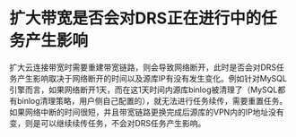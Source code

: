 # 扩大带宽是否会对DRS正在进行中的任务产生影响<a name="drs_16_0102"></a>

扩大云连接带宽时需要重建带宽链路，则会导致网络断开，此时是否会对DRS任务产生影响取决于网络断开的时间以及源库IP有没有发生变化。例如针对MySQL引擎而言，如果网络断开1天，而在这1天时间内源库binlog被清理了（MySQL都有binlog清理策略，用户侧自己配置的），就无法进行任务续传，需要重置任务。如果网络中断的时间很短，并且带宽链路更换完成后源库的VPN内的IP地址没有变，则是可以继续续传任务，不会对DRS任务产生影响。

